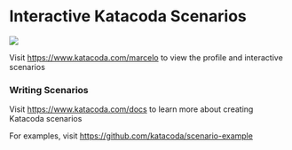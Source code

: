# Interactive Katacoda Scenarios

[![](http://shields.katacoda.com/katacoda/marcelo/count.svg)](https://www.katacoda.com/marcelo "Get your profile on Katacoda.com")

Visit https://www.katacoda.com/marcelo to view the profile and interactive scenarios

### Writing Scenarios
Visit https://www.katacoda.com/docs to learn more about creating Katacoda scenarios

For examples, visit https://github.com/katacoda/scenario-example
